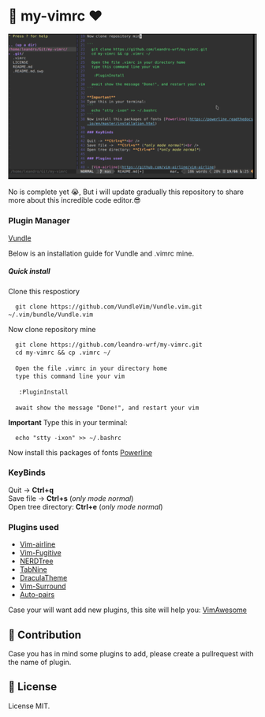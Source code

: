 # :rocket: my-vimrc :heart:

<p align="center">
  <img src="image/screenshot-vim.png" />
<p>

No is complete yet :sob:,
But i will update gradually this repository to share more about this incredible code editor.:sunglasses:

### Plugin Manager

[Vundle](https://github.com/VundleVim/Vundle.vim)

Below is an installation guide for Vundle and .vimrc mine.

##### Quick install
Clone this respostiory

```
  git clone https://github.com/VundleVim/Vundle.vim.git ~/.vim/bundle/Vundle.vim
```

Now clone repository mine

```
  git clone https://github.com/leandro-wrf/my-vimrc.git
  cd my-vimrc && cp .vimrc ~/

  Open the file .vimrc in your directory home
  type this command line your vim

   :PluginInstall

  await show the message "Done!", and restart your vim
```

**Important**
Type this in your terminal:
```
  echo "stty -ixon" >> ~/.bashrc
```
Now install this packages of fonts [Powerline](https://powerline.readthedocs.io/en/master/installation.html)

### KeyBinds

Quit -> **Ctrl+q**<br />
Save file ->  **Ctrl+s** (*only mode normal*)<br />
Open tree directory: **Ctrl+e** (*only mode normal*)

### Plugins used

- [Vim-airline](https://github.com/vim-airline/vim-airline)
- [Vim-Fugitive](https://github.com/tpope/vim-fugitive)
- [NERDTree](https://github.com/preservim/nerdtree)
- [TabNine](https://github.com/codota/tabnine-vim)
- [DraculaTheme](https://draculatheme.com/vim)
- [Vim-Surround](https://github.com/tpope/vim-surround)
- [Auto-pairs](https://github.com/jiangmiao/auto-pairs)

Case your will want add new plugins, this site will help you:
[VimAwesome](https://vimawesome.com)

## :rocket: Contribution

Case you has in mind some plugins to add, please create a pullrequest with the name of plugin.

## :memo: License

License MIT.

